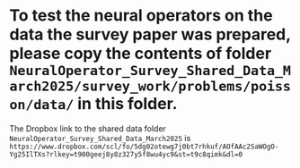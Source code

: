 # To test the neural operators on the data the survey paper was prepared, please copy the contents of folder `NeuralOperator_Survey_Shared_Data_March2025/survey_work/problems/poisson/data/` in this folder.

The Dropbox link to the shared data folder `NeuralOperator_Survey_Shared_Data_March2025` is `https://www.dropbox.com/scl/fo/5dg02otewg7j0bt7rhkuf/AOfAAc2SaWOgO-Yg25IlTXs?rlkey=t900geej8y8z327y5f8wu4yc9&st=t9c8qimk&dl=0`